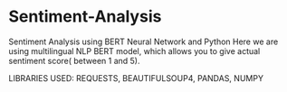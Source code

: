 # Sentiment-Analysis
Sentiment Analysis using BERT Neural Network and Python
Here we are using multilingual NLP BERT model, which allows you to give actual sentiment score( between 1 and 5).

LIBRARIES USED: REQUESTS, BEAUTIFULSOUP4, PANDAS, NUMPY


